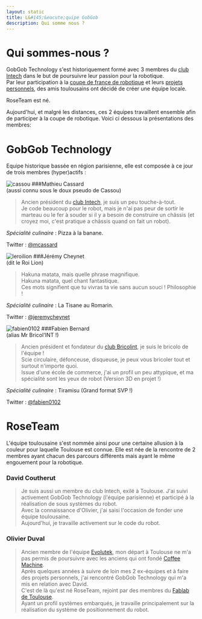 ```yaml
---
layout: static
title: L&#145;&eacute;quipe GobGob
description: Qui somme nous ?
---
```


# Qui sommes-nous ?
GobGob Technology s'est historiquement formé avec 3 membres du [club Intech](http://www.club-intech.fr/)
 dans le but de poursuivre leur passion pour la robotique.<br />
Par leur participation à la [coupe de france de robotique](http://www.planete-sciences.org/robot/index.php?section=pages&pageid=79)
 et leurs [projets personnels](projets), des amis toulousains ont décidé de créer une équipe locale.
 
RoseTeam est né.

Aujourd'hui, et malgré les distances, ces 2 équipes travaillent ensemble afin de participer à la coupe de robotique.
Voici ci dessous la présentations des membres:

# GobGob Technology

Equipe historique bassée en région parisienne, elle est composée à ce jour de trois membres (hyper)actifs :


<img class="vignette" src="/img/cassou.png" alt="cassou"/>
###Mathieu Cassard
<div class="subheader">(aussi connu sous le doux pseudo de Cassou)</div>

>Ancien président du [club Intech](http://www.club-intech.fr/), je suis un peu touche-à-tout. <br />
>Je code beaucoup pour le robot, mais je n'ai pas peur de sortir le marteau ou le fer à souder si il y a besoin de construire un châssis (et croyez moi, c'est pratique a châssis quand on fait un robot).

*Spécialité culinaire* : Pizza à la banane.

Twitter : [@mcassard](https://twitter.com/mcassard)

<img class="vignette" src="/img/leroilion.png" alt="leroilion"/>
###Jérémy Cheynet
<div class="subheader">(dit le Roi Lion)</div>

>Hakuna matata, mais quelle phrase magnifique. <br />
>Hakuna matata, quel chant fantastique. <br />
>Ces mots signifient que tu vivras ta vie sans aucun souci ! Philosophie !

*Spécialité culinaire* : La Tisane au Romarin.

Twitter : [@jeremycheynet](https://twitter.com/jeremycheynet)

<img class="vignette" src="/img/fabien0102.png" alt="fabien0102"/>
###Fabien Bernard 
<div class="subheader">(alias Mr Bricol'INT !)</div>

>Ancien président et fondateur du [club Bricolint](http://bricolint.com/), je suis le bricolo de l'équipe ! <br />
>Scie circulaire, défonceuse, disqueuse, je peux vous bricoler tout et surtout n'importe quoi. <br />
>Issue d'une école de commerce, j'ai un profil un peu attypique, et ma spécialité sont les yeux de robot (Version 3D en projet !)

*Spécialité culinaire* : Tiramisu (Grand format SVP !)

Twitter : [@fabien0102](https://twitter.com/fabien0102)

# RoseTeam

L'équipe toulousaine s'est nommée ainsi pour une certaine allusion à la couleur pour laquelle Toulouse est connue.
Elle est née de la rencontre de 2 membres ayant chacun des parcours différents mais ayant le même engouement pour la robotique.

### David Coutherut

>Je suis aussi un membre du club Intech, exilé à Toulouse.
>J'ai suivi activement GobGob Technology (l'équipe parisienne) et participé à la réalisation de sous systèmes du robot.<br />
>Avec la connaissance d'Olivier, j'ai saisi l'occasion de fonder une équipe toulousaine.<br />
>Aujourd'hui, je travaille activement sur le code du robot.

### Olivier Duval

>Ancien membre de l'équipe [Evolutek](http://www.evolutek.org/), mon départ à Toulouse ne m'a pas permis de poursuivre avec les anciens qui ont fondé [Coffee Machine](http://www.coffee-machine.fr/).<br />
>Après quelques années à suivre de loin mes 2 ex-équipes et à faire des projets personnels, j'ai rencontré GobGob Technology qui m'a mis en relation avec David.<br />
>C'est de là qu'est né RoseTeam, rejoint par des membres du [Fablab de Toulouse](http://www.artilect.fr/).<br />
>Ayant un profil systèmes embarqués, je travaille principalement sur la réalisation du système de positionnement du robot.
